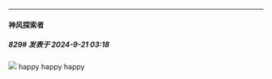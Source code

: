 ﻿
*****

####  神风探索者  
##### 829#       发表于 2024-9-21 03:18

<img src="https://static.saraba1st.com/image/smiley/face2017/071.png" referrerpolicy="no-referrer"> happy happy happy

